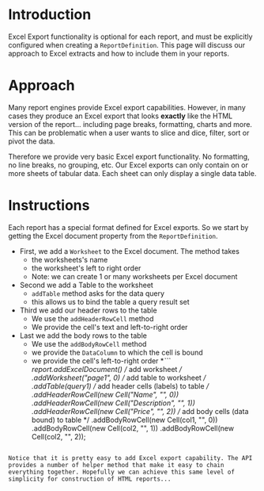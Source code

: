 # Introduction #

Excel Export functionality is optional for each report, and must be explicitly configured when creating a `ReportDefinition`. This page will discuss our approach to Excel extracts and how to include them in your reports.

# Approach #

Many report engines provide Excel export capabilities. However, in many cases they produce an Excel export that looks **exactly** like the HTML version of the report... including page breaks, formatting, charts and more. This can be problematic when a user wants to slice and dice, filter, sort or pivot the data.

Therefore we provide very basic Excel export functionality. No formatting, no line breaks, no grouping, etc. Our Excel exports can only contain on or more sheets of tabular data. Each sheet can only display a single data table.

# Instructions #

Each report has a special format defined for Excel exports. So we start by getting the Excel document property from the `ReportDefinition`.

  * First, we add a `Worksheet` to the Excel document. The method takes
    * the worksheets's name
    * the worksheet's left to right order
    * Note: we can create 1 or many worksheets per Excel document
  * Second we add a Table to the worksheet
    * `addTable` method asks for the data query
    * this allows us to bind the table a query result set
  * Third we add our header rows to the table
    * We use the `addHeaderRowCell` method
    * We provide the cell's text and left-to-right order
  * Last we add the body rows to the table
    * We use the `addBodyRowCell` method
    * we provide the `DataColumn` to which the cell is bound
    * we provide the cell's left-to-right order
**```
report.addExcelDocument()
                /* add worksheet */
                .addWorksheet("page1", 0)
                /* add table to worksheet */
                .addTable(query1)
                /* add header cells (labels) to table */
                .addHeaderRowCell(new Cell("Name", "", 0))
                .addHeaderRowCell(new Cell("Description", "", 1))
                .addHeaderRowCell(new Cell("Price", "", 2))
                /* add body cells (data bound) to table */
                .addBodyRowCell(new Cell(col1, "", 0))
                .addBodyRowCell(new Cell(col2, "", 1))
                .addBodyRowCell(new Cell(col2, "", 2));
```**

Notice that it is pretty easy to add Excel export capability. The API provides a number of helper method that make it easy to chain everything together. Hopefully we can achieve this same level of simplicity for construction of HTML reports...